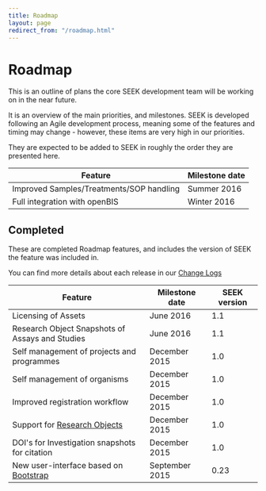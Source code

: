 ```yaml
---
title: Roadmap
layout: page
redirect_from: "/roadmap.html"
---
```


# Roadmap

This is an outline of plans the core SEEK development team will be working on in the near future.

It is an overview of the main priorities, and milestones. SEEK is developed following an Agile development process, meaning some of the features and timing may change - however, these items are very high in our priorities. 

They are expected to be added to SEEK in roughly the order they are presented here.



| Feature | Milestone date |
| --- | --- |
| Improved Samples/Treatments/SOP handling | Summer 2016  |
| Full integration with openBIS | Winter 2016  |



## Completed

These are completed Roadmap features, and includes the version of SEEK the feature was included in.

You can find more details about each release in our [Change Logs](/tech/releases/)

| Feature | Milestone date | SEEK version |
| --- | --- | --- |
| Licensing of Assets | June 2016 | 1.1 |
| Research Object Snapshots of Assays and Studies | June 2016 | 1.1 |
| Self management of projects and programmes | December 2015  | 1.0 |
| Self management of organisms | December 2015  | 1.0 |
| Improved registration workflow | December 2015  | 1.0 |
| Support for [Research Objects](http://www.researchobject.org/) | December 2015 | 1.0 |
| DOI's for Investigation snapshots for citation | December 2015 | 1.0 |
| New user-interface based on [Bootstrap](http://getbootstrap.com) | September 2015  | 0.23 |


